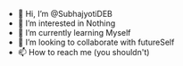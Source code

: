 - 👋 Hi, I’m @SubhajyotiDEB
- 👀 I’m interested in Nothing
- 🌱 I’m currently learning Myself
- 💞️ I’m looking to collaborate with futureSelf
- 📫 How to reach me (you shouldn't)

<!---
SubhajyotiDEB/SubhajyotiDEB is a ✨ special ✨ repository because its `README.md` (this file) appears on your GitHub profile.
You can click the Preview link to take a look at your changes.
--->
